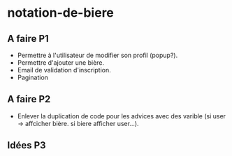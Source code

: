 # notation-de-biere

## A faire P1
- Permettre à l'utilisateur de modifier son profil (popup?).
- Permettre d'ajouter une bière.
- Email de validation d'inscription.
- Pagination

## A faire P2
- Enlever la duplication de code pour les advices avec des varible (si user -> affcicher bière. si biere afficher user...).

## Idées P3